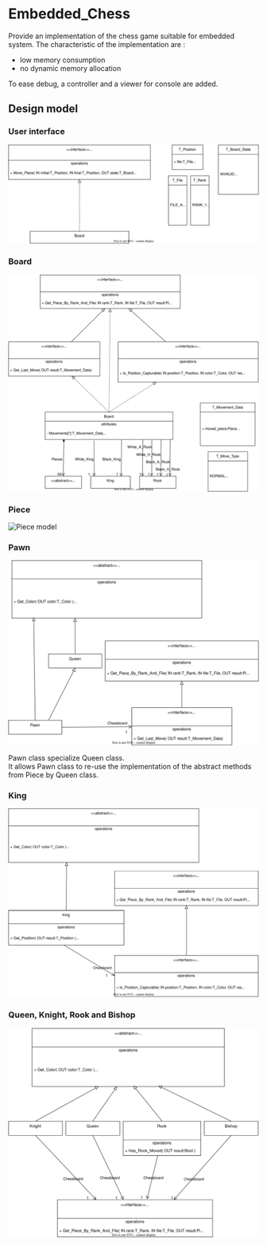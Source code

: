 # Embedded_Chess
Provide an implementation of the chess game suitable for embedded system.
The characteristic of the implementation are :
* low memory consumption
* no dynamic memory allocation

To ease debug, a controller and a viewer for console are added.


## Design model

### User interface

![User interface model](doc/User_interface.svg "User interface design model")

### Board

![Board model](doc/Board.svg "Board design model")

### Piece

![Piece model](doc/Piece.svg "Piece design model")

### Pawn

![Pawn model](doc/Pawn.svg "Pawn design model")

Pawn class specialize Queen class.  
It allows Pawn class to re-use the implementation of the abstract methods from
Piece by Queen class.

### King

![King model](doc/King.svg "King design model")

### Queen, Knight, Rook and Bishop

![Other Pieces model](doc/Others.svg "Other Pieces design model")